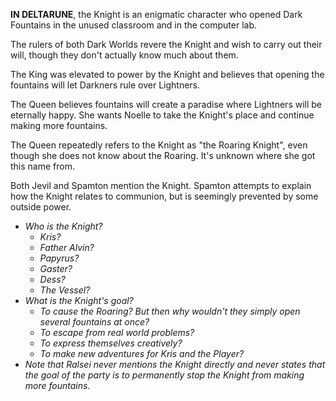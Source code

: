 **IN DELTARUNE**, the Knight is an enigmatic character who opened Dark Fountains in the unused classroom and in the computer lab.

The rulers of both Dark Worlds revere the Knight and wish to carry out their will, though they don't actually know much about them.

The King was elevated to power by the Knight and believes that opening the fountains will let Darkners rule over Lightners. 

The Queen believes fountains will create a paradise where Lightners will be eternally happy. She wants <a onclick="loadFile('Noelle Holiday.md')">Noelle</a> to take the Knight's place and continue making more fountains.

The Queen repeatedly refers to the Knight as "the Roaring Knight", even though she does not know about <a onclick="loadFile('The Roaring.md')">the Roaring</a>. It's unknown where she got this name from.

Both Jevil and Spamton mention the Knight. Spamton attempts to explain how the Knight relates to <a onclick="loadFile('Religious Connotations.md')">communion</a>, but is seemingly prevented by some outside power.

- _Who is the Knight?_
	- _<a onclick="loadFile('Kris.md')">Kris</a>?_
	- _<a onclick="loadFile('ather Alvin.md')">Father Alvin</a>?_
	- _<a onclick="loadFile('Papyrus.md')">Papyrus</a>?_
	- _<a onclick="loadFile('Doctor W. D. Gaster.md')">Gaster</a>?_
	- _<a onclick="loadFile('Dess.md')">Dess</a>?_
	- _<a onclick="loadFile('Vessel.md')">The Vessel</a>?_
- _What is the Knight's goal?_
	- _To cause <a onclick="loadFile('The Roaring.md')">the Roaring</a>? But then why wouldn't they simply open several fountains at once?_
	- _To escape from real world problems?_
	- _To express themselves creatively?_
	- _To make new adventures for <a onclick="loadFile('Kris.md')">Kris</a> and <a onclick="loadFile('Red Soul.md')">the Player</a>?_
- _Note that <a onclick="loadFile('Ralsei.md')">Ralsei</a> never mentions the Knight directly and never states that the goal of the party is to permanently stop the Knight from making more fountains._

